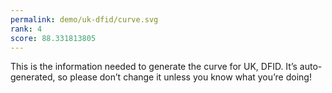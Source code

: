 ```yaml
---
permalink: demo/uk-dfid/curve.svg
rank: 4
score: 88.331813805
---
```


This is the information needed to generate the curve for UK, DFID. It’s
auto-generated, so please don’t change it unless you know what you’re
doing!
